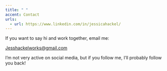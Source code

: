 ```yaml
---
title: " "
accent: Contact
urls:
  - url: https://www.linkedin.com/in/jessicahackel/
---
```


If you want to say hi and work together, email me:

Jesshackelworks@gmail.com

I’m not very active on social media, but if you follow me, I’ll probably follow you back!
